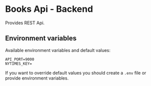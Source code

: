 # Books Api - Backend

Provides REST Api.

## Environment variables

Available environment variables and default values:

```
API_PORT=9000
NYTIMES_KEY=
```

If you want to override default values you should create a `.env` file or provide environment variables.
